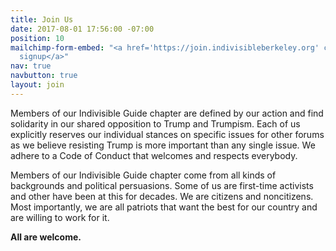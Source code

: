 ```yaml
---
title: Join Us
date: 2017-08-01 17:56:00 -07:00
position: 10
mailchimp-form-embed: "<a href='https://join.indivisibleberkeley.org' class='btn btn-danger'>Member
  signup</a>"
nav: true
navbutton: true
layout: join
---
```


Members of our Indivisible Guide chapter are defined by our action and find solidarity in our shared opposition to Trump and Trumpism. Each of us explicitly reserves our individual stances on specific issues for other forums as we believe resisting Trump is more important than any single issue. We adhere to a Code of Conduct that welcomes and respects everybody.

Members of our Indivisible Guide chapter come from all kinds of backgrounds and political persuasions. Some of us are first-time activists and other have been at this for decades. We are citizens and noncitizens. Most importantly, we are all patriots that want the best for our country and are willing to work for it.

**All are welcome.**
